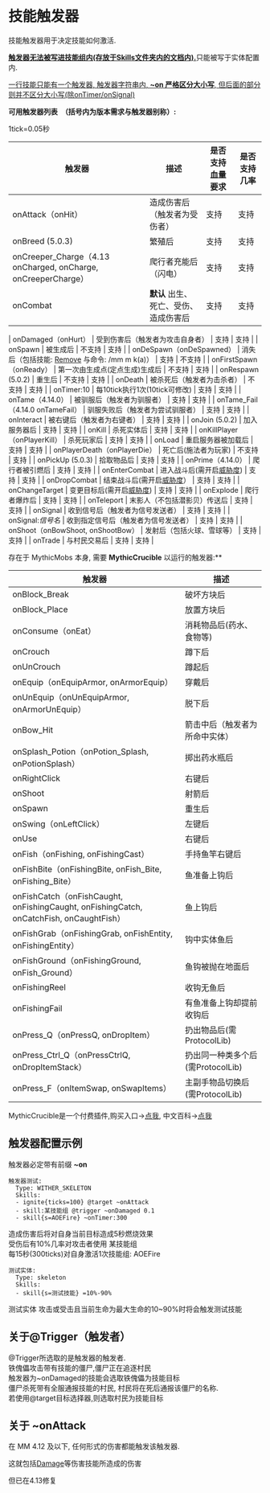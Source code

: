 技能触发器
==============

技能触发器用于决定技能如何激活.

<u>**触发器无法被写进技能组内(存放于Skills文件夹内的文档内).**</u>只能被写于实体配置内.  

<u>一行技能只能有一个触发器, 触发器字符串内, **~on 严格区分大小写**, 但后面的部分则并不区分大小写(除onTimer/onSignal)</u>

**可用触发器列表　（括号内为版本需求与触发器别称）:**

1tick=0.05秒

| 触发器                | 描述                                     | 是否支持血量要求 | 是否支持几率 |
|-----------------------|------------------------------------------|------------------|--------------|
| onAttack（onHit）              | 造成伤害后（触发者为受伤者）                               | 支持             | 支持         |
| onBreed (5.0.3) | 繁殖后 | 支持 | 支持 |
| onCreeper_Charge（4.13 onCharged, onCharge, onCreeperCharge）              | 爬行者充能后（闪电）                               | 支持             | 支持         |
| onCombat              | **默认** 出生、死亡、受伤、造成伤害后    | 支持             | 支持         |

| onDamaged（onHurt）            | 受到伤害后（触发者为攻击自身者）                               | 支持             | 支持         |
| onSpawn               | 被生成后                                   | 不支持           | 支持         |
| onDeSpawn（onDeSpawned）             | 消失后（包括技能: [Remove](/技能/列表/remove) 与命令: /mm m k(a)）                                   | 支持             | 不支持       |
| onFirstSpawn（onReady）          | 第一次由生成点(定点生成)生成后           | 不支持           | 支持         |
| onRespawn (5.0.2) | 重生后 | 不支持 | 支持 |
| onDeath               | 被杀死后（触发者为击杀者）                                   | 不支持           | 支持         |
| onTimer:10            | 每10tick执行1次(10tick可修改)                | 支持             | 支持         |
| onTame（4.14.0）               | 被驯服后（触发者为驯服者）                      | 支持             | 支持         |
| onTame_Fail（4.14.0 onTameFail）               | 驯服失败后（触发者为尝试驯服者）                      | 支持             | 支持         |
| onInteract            | 被右键后（触发者为右键者）                                 | 支持             | 支持         |
| onJoin (5.0.2) | 加入服务器后 | 支持 | 支持 |
| onKill                | 杀死实体后                               | 支持             | 支持         |
| onKillPlayer （onPlayerKill）         | 杀死玩家后                               | 支持             | 支持         |
| onLoad               | 重启服务器被加载后                      | 支持             | 支持         |
| onPlayerDeath（onPlayerDie）         | 死亡后(施法者为玩家)                     | 不支持           | 支持         |
| onPickUp (5.0.3) | 拾取物品后 | 支持 | 支持 |
| onPrime（4.14.0）               | 爬行者被引燃后                      | 支持             | 支持         |
| onEnterCombat         | 进入战斗后(需开启[威胁度](/实体/威胁度)) | 支持             | 支持         |
| onDropCombat          | 结束战斗后(需开启[威胁度](/实体/威胁度)）  | 支持             | 支持         |
| onChangeTarget        | 变更目标后(需开启[威胁度](/实体/威胁度)) | 支持             | 支持         |
| onExplode             | 爬行者爆炸后                                   | 支持             | 支持         |
| onTeleport            | 末影人（不包括潜影贝）传送后                                   | 支持             | 支持         |
| onSignal              | 收到信号后（触发者为信号发送者）                               | 支持             | 支持         |
| onSignal:*信号名*     | 收到指定信号后（触发者为信号发送者）                           | 支持             | 支持         |
| onShoot（onBowShoot, onShootBow）               | 发射后（包括火球、雪球等）               | 支持             | 支持         |
| onTrade | 与村民交易后 | 支持 | 支持 |

存在于 MythicMobs 本身, 需要 **MythicCrucible** 以运行的触发器:**

| 触发器                | 描述                        |
|-----------------------|-----------------------------|
| onBlock_Break          | 破坏方块后                  |
| onBlock_Place          | 放置方块后                  |
| onConsume（onEat）             | 消耗物品后(药水、食物等)    |
| onCrouch              | 蹲下后                      |
| onUnCrouch            | 蹲起后                      |
| onEquip（onEquipArmor, onArmorEquip）               | 穿戴后                      |
| onUnEquip（onUnEquipArmor, onArmorUnEquip）             | 脱下后                      |
| onBow_Hit              | 箭击中后（触发者为所命中实体）                    |
| onSplash_Potion（onPotion_Splash, onPotionSplash）        | 掷出药水瓶后                |
| onRightClick          | 右键后                      |
| onShoot               | 射箭后                      |
| onSpawn               | 重生后                      |
| onSwing（onLeftClick）               | 左键后                      |
| onUse                 | 右键后             |
| onFish（onFishing, onFishingCast）                | 手持鱼竿右键后              |
| onFishBite（onFishingBite, onFish_Bite, onFishing_Bite）            | 鱼准备上钩后                |
| onFishCatch（onFishCaught, onFishingCaught, onFishingCatch, onCatchFish, onCaughtFish）           | 鱼上钩后                    |
| onFishGrab（onFishingGrab, onFishEntity, onFishingEntity）            | 钩中实体鱼后                |
| onFishGround（onFishingGround, onFish_Ground）          | 鱼钩被抛在地面后            |
| onFishingReel         | 收钩无鱼后                  |
| onFishingFail         | 有鱼准备上钩却提前收钩后    |
| onPress_Q（onPressQ, onDropItem）              | 扔出物品后(需ProtocolLib)      |
| onPress_Ctrl_Q（onPressCtrlQ, onDropItemStack）          | 扔出同一种类多个后(需ProtocolLib) |
| onPress_F（onItemSwap, onSwapItems）              | 主副手物品切换后(需ProtocolLib)      |

MythicCrucible是一个付费插件,购买入口->[点我](https://mythiccraft.io/index.php?resources/crucible-create-unbelievable-mythic-items.2/), 中文百科->[点我](https://gitlab.com/SharkGirl_kunjang/MythicMobs-Chinese-Wiki/-/wikis/home)

触发器配置示例
--------------

触发器必定带有前缀 **~on**

    触发器测试:
      Type: WITHER_SKELETON
      Skills:
      - ignite{ticks=100} @target ~onAttack
      - skill:某技能组 @trigger ~onDamaged 0.1
      - skill{s=AOEFire} ~onTimer:300

造成伤害后将对自身当前目标造成5秒燃烧效果  
受伤后有10%几率对攻击者使用 某技能组  
每15秒(300ticks)对自身激活1次技能组: AOEFire

<!-- -->

    测试实体:
      Type: skeleton
      Skills:
      - skill{s=测试技能} =10%-90%

测试实体 攻击或受击且当前生命为最大生命的10~90%时将会触发测试技能

关于\@Trigger（触发者）
---------------------

\@Trigger所选取的是触发器的触发者.  
铁傀儡攻击带有技能的僵尸,僵尸正在追逐村民  
触发器为~onDamaged的技能会选取铁傀儡为技能目标  
僵尸杀死带有全服通报技能的村民, 村民将在死后通报该僵尸的名称.  
若使用@target目标选择器,则选取村民为技能目标

关于 ~onAttack
-----

在 MM 4.12 及以下, 任何形式的伤害都能触发该触发器.  

这就包括[Damage](/技能/列表/damage)等伤害技能所造成的伤害

但已在4.13修复